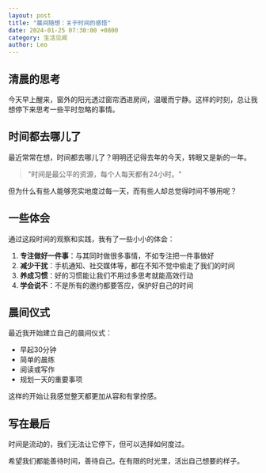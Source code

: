 ```yaml
---
layout: post
title: "晨间随想：关于时间的感悟"
date: 2024-01-25 07:30:00 +0800
category: 生活见闻
author: Leo
---
```


## 清晨的思考

今天早上醒来，窗外的阳光透过窗帘洒进房间，温暖而宁静。这样的时刻，总让我想停下来思考一些平时忽略的事情。

## 时间都去哪儿了

最近常常在想，时间都去哪儿了？明明还记得去年的今天，转眼又是新的一年。

> "时间是最公平的资源，每个人每天都有24小时。"

但为什么有些人能够充实地度过每一天，而有些人却总觉得时间不够用呢？

## 一些体会

通过这段时间的观察和实践，我有了一些小小的体会：

1. **专注做好一件事**：与其同时做很多事情，不如专注把一件事做好
2. **减少干扰**：手机通知、社交媒体等，都在不知不觉中偷走了我们的时间
3. **养成习惯**：好的习惯能让我们不用过多思考就能高效行动
4. **学会说不**：不是所有的邀约都要答应，保护好自己的时间

## 晨间仪式

最近我开始建立自己的晨间仪式：

- 早起30分钟
- 简单的晨练
- 阅读或写作
- 规划一天的重要事项

这样的开始让我感觉整天都更加从容和有掌控感。

## 写在最后

时间是流动的，我们无法让它停下，但可以选择如何度过。

希望我们都能善待时间，善待自己。在有限的时光里，活出自己想要的样子。
